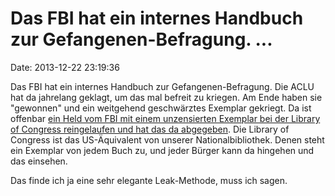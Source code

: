 Das FBI hat ein internes Handbuch zur Gefangenen-Befragung. \...
================================================================

Date: 2013-12-22 23:19:36

Das FBI hat ein internes Handbuch zur Gefangenen-Befragung. Die ACLU hat
da jahrelang geklagt, um das mal befreit zu kriegen. Am Ende haben sie
\"gewonnen\" und ein weitgehend geschwärztes Exemplar gekriegt. Da ist
offenbar [ein Held vom FBI mit einem unzensierten Exemplar bei der
Library of Congress reingelaufen und hat das da
abgegeben](http://www.motherjones.com/politics/2013/12/fbi-copyrighted-interrogation-manual-unredacted-secrets).
Die Library of Congress ist das US-Äquivalent von unserer
Nationalbibliothek. Denen steht ein Exemplar von jedem Buch zu, und
jeder Bürger kann da hingehen und das einsehen.

Das finde ich ja eine sehr elegante Leak-Methode, muss ich sagen.
